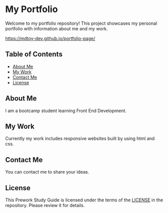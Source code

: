 # My Portfolio

Welcome to my portfolio repository! This project showcases my personal portfolio with information about me and my work.

https://mdtoy-dev.github.io/portfolio-page/

## Table of Contents
- [About Me](#about-me)
- [My Work](#my-work)
- [Contact Me](#contact-me)
- [License](#license)

## About Me
I am a bootcamp student learning Front End Development. 

## My Work
Currently my work includes responsive websites built by using html and css.

## Contact Me
You can contact me to share your ideas.

## License
This Prework Study Guide is licensed under the terms of the [LICENSE](LICENSE) in the repository. Please review it for details.

